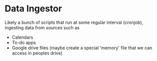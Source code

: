 # Data Ingestor

Likely a bunch of scripts that run at some regular interval (cronjob), ingesting data from sources such as

- Calendars
- To-do apps
- Google drive files (maybe create a special 'memory' file that we can access in peoples drive)
